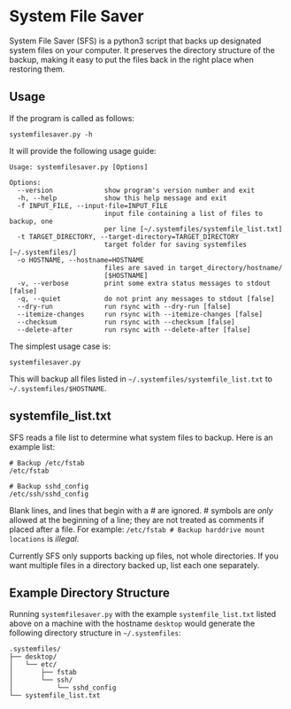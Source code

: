 # System File Saver

System File Saver (SFS) is a python3 script that backs up designated system files on
your computer. It preserves the directory structure of the backup, making it
easy to put the files back in the right place when restoring them.

## Usage

If the program is called as follows:

    systemfilesaver.py -h

It will provide the following usage guide:

    Usage: systemfilesaver.py [Options]

    Options:
      --version             show program's version number and exit
      -h, --help            show this help message and exit
      -f INPUT_FILE, --input-file=INPUT_FILE
                            input file containing a list of files to backup, one
                            per line [~/.systemfiles/systemfile_list.txt]
      -t TARGET_DIRECTORY, --target-directory=TARGET_DIRECTORY
                            target folder for saving systemfiles [~/.systemfiles/]
      -o HOSTNAME, --hostname=HOSTNAME
                            files are saved in target_directory/hostname/
                            [$HOSTNAME]
      -v, --verbose         print some extra status messages to stdout [false]
      -q, --quiet           do not print any messages to stdout [false]
      --dry-run             run rsync with --dry-run [false]
      --itemize-changes     run rsync with --itemize-changes [false]
      --checksum            run rsync with --checksum [false]
      --delete-after        run rsync with --delete-after [false]

The simplest usage case is:

    systemfilesaver.py

This will backup all files listed in `~/.systemfiles/systemfile_list.txt` to `~/.systemfiles/$HOSTNAME`.

## systemfile_list.txt

SFS reads a file list to determine what system files to backup. Here is an example list:

    # Backup /etc/fstab
    /etc/fstab

    # Backup sshd_config
    /etc/ssh/sshd_config

Blank lines, and lines that begin with a # are ignored. # symbols are *only*
allowed at the beginning of a line; they are not treated as comments if placed
after a file. For example: `/etc/fstab # Backup harddrive mount locations` is
*illegal*.

Currently SFS only supports backing up files, not whole directories. If you
want multiple files in a directory backed up, list each one separately.

## Example Directory Structure

Running `systemfilesaver.py` with the example `systemfile_list.txt` listed
above on a machine with the hostname `desktop` would generate the following
directory structure in `~/.systemfiles`:

    .systemfiles/
    ├── desktop/
    │   └── etc/
    │       ├── fstab
    │       └── ssh/
    │           └── sshd_config
    └── systemfile_list.txt

